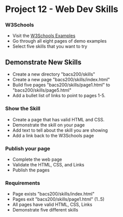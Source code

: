 # Project 12 - Web Dev Skills


### W3Schools
* Visit the [W3Schools Examples](https://www.w3schools.com/howto/default_page1.asp)
* Go through all eight pages of demo examples
* Select five skills that you want to try


## Demonstrate New Skills
* Create a new directory "bacs200/skills"
* Create a new page "bacs200/skills/index.html"
* Build five pages "bacs200/skills/page1.html" to "bacs200/skills/page5.html"
* Add a bullet list of links to point to pages 1-5.


### Show the Skill
* Create a page that has valid HTML and CSS.
* Demonstrate the skill on your page
* Add text to tell about the skill you are showing
* Add a link back to the W3Schools page


### Publish your page
* Complete the web page 
* Validate the HTML, CSS, and Links
* Publish the pages


### Requirements
* Page exists "bacs200/skills/index.html"
* Pages exit "bacs200/skills/page1.html" (1..5)
* All pages have valid HTML, CSS, Links
* Demonstrate five different skills
